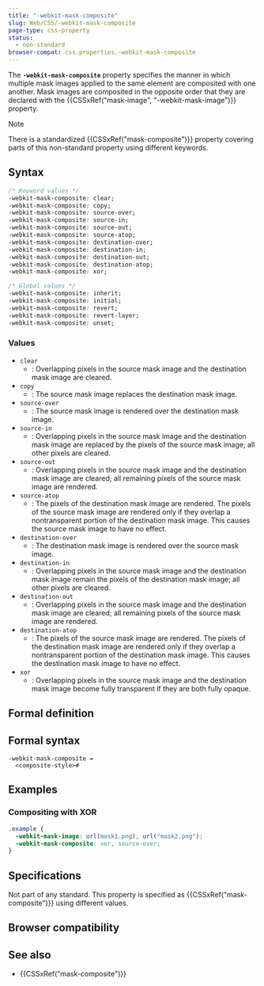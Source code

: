 ```yaml
---
title: "-webkit-mask-composite"
slug: Web/CSS/-webkit-mask-composite
page-type: css-property
status:
  - non-standard
browser-compat: css.properties.-webkit-mask-composite
---
```




The **`-webkit-mask-composite`** property specifies the manner in which multiple mask images applied to the same element are composited with one another. Mask images are composited in the opposite order that they are declared with the {{CSSxRef("mask-image", "-webkit-mask-image")}} property.

> [!NOTE]
> There is a standardized {{CSSxRef("mask-composite")}} property covering parts of this non-standard property using different keywords.

## Syntax

```css
/* Keyword values */
-webkit-mask-composite: clear;
-webkit-mask-composite: copy;
-webkit-mask-composite: source-over;
-webkit-mask-composite: source-in;
-webkit-mask-composite: source-out;
-webkit-mask-composite: source-atop;
-webkit-mask-composite: destination-over;
-webkit-mask-composite: destination-in;
-webkit-mask-composite: destination-out;
-webkit-mask-composite: destination-atop;
-webkit-mask-composite: xor;

/* Global values */
-webkit-mask-composite: inherit;
-webkit-mask-composite: initial;
-webkit-mask-composite: revert;
-webkit-mask-composite: revert-layer;
-webkit-mask-composite: unset;
```

### Values

- `clear`
  - : Overlapping pixels in the source mask image and the destination mask image are cleared.
- `copy`
  - : The source mask image replaces the destination mask image.
- `source-over`
  - : The source mask image is rendered over the destination mask image.
- `source-in`
  - : Overlapping pixels in the source mask image and the destination mask image are replaced by the pixels of the source mask image; all other pixels are cleared.
- `source-out`
  - : Overlapping pixels in the source mask image and the destination mask image are cleared; all remaining pixels of the source mask image are rendered.
- `source-atop`
  - : The pixels of the destination mask image are rendered. The pixels of the source mask image are rendered only if they overlap a nontransparent portion of the destination mask image. This causes the source mask image to have no effect.
- `destination-over`
  - : The destination mask image is rendered over the source mask image.
- `destination-in`
  - : Overlapping pixels in the source mask image and the destination mask image remain the pixels of the destination mask image; all other pixels are cleared.
- `destination-out`
  - : Overlapping pixels in the source mask image and the destination mask image are cleared; all remaining pixels of the source mask image are rendered.
- `destination-atop`
  - : The pixels of the source mask image are rendered. The pixels of the destination mask image are rendered only if they overlap a nontransparent portion of the destination mask image. This causes the destination mask image to have no effect.
- `xor`
  - : Overlapping pixels in the source mask image and the destination mask image become fully transparent if they are both fully opaque.

## Formal definition



## Formal syntax

```plain
-webkit-mask-composite =
  <composite-style>#
```

## Examples

### Compositing with XOR

```css
.example {
  -webkit-mask-image: url(mask1.png), url("mask2.png");
  -webkit-mask-composite: xor, source-over;
}
```

## Specifications

Not part of any standard. This property is specified as {{CSSxRef("mask-composite")}} using different values.

## Browser compatibility



## See also

- {{CSSxRef("mask-composite")}}
